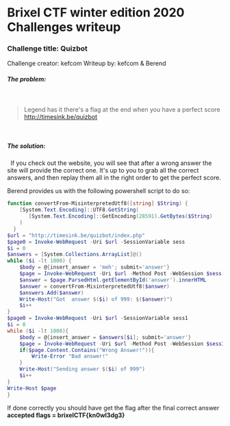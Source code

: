 # Brixel CTF winter edition 2020 Challenges writeup
### Challenge title: Quizbot
Challenge creator: kefcom
Writeup by: kefcom & Berend

##### The problem:
&nbsp;
>Legend has it there's a flag at the end when you have a perfect score
http://timesink.be/quizbot

&nbsp;
##### The solution:
&nbsp;
If you check out the website, you will see that after a wrong answer the site will provide the correct one. It's up to you to grab all the correct answers, and then replay them all in the right order to get the perfect score.

Berend provides us with the following powershell script to do so:

```powershell
function convertFrom-MisinterpretedUtf8([string] $String) {
    [System.Text.Encoding]::UTF8.GetString(
       [System.Text.Encoding]::GetEncoding(28591).GetBytes($String)
    )
  }
$url = "http://timesink.be/quizbot/index.php"
$page0 = Invoke-WebRequest -Uri $url -SessionVariable sess
$i = 0 
$answers = [System.Collections.ArrayList]@()
while ($i -lt 1000) {
    $body = @{insert_answer = 'meh'; submit='answer'}
    $page = Invoke-WebRequest -Uri $url -Method Post -WebSession $sess -Body $body
    $answer = $page.ParsedHtml.getElementById('answer').innerHTML
    $answer = convertFrom-MisinterpretedUtf8($answer)
    $answers.Add($answer)
    Write-Host("Got  answer $($i) of 999: $($answer)")
    $i++
}
$page0 = Invoke-WebRequest -Uri $url -SessionVariable sess1
$i = 0
while ($i -lt 1000){
    $body = @{insert_answer = $answers[$i]; submit='answer'}
    $page = Invoke-WebRequest -Uri $url -Method Post -WebSession $sess1 -Body $body
    if($page.Content.Contains("Wrong Answer!")){
        Write-Error "Bad answer!"
    }
    Write-Host("Sending answer $($i) of 999")
    $i++
}
Write-Host $page
}
```

If done correctly you should have get the flag after the final correct answer
**accepted flags = brixelCTF{kn0wl3dg3}**